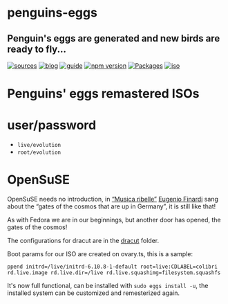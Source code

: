 penguins-eggs
=============

## Penguin&#39;s eggs are generated and new birds are ready to fly...
[![sources](https://img.shields.io/badge/github-sources-cyan)](https://github.com/pieroproietti/penguins-eggs)
[![blog](https://img.shields.io/badge/blog-penguin's%20eggs-cyan)](https://penguins-eggs.net)
[![guide](https://img.shields.io/badge/guide-penguin's%20eggs-cyan)](https://penguins-eggs.net/docs/Tutorial/eggs-users-guide)
[![npm version](https://img.shields.io/npm/v/penguins-eggs.svg)](https://npmjs.org/package/penguins-eggs)
[![Packages](https://img.shields.io/badge/packages-blue)](https://sourceforge.net/projects/penguins-eggs/files/Packages)
[![iso](https://img.shields.io/badge/iso-images-cyan)](https://sourceforge.net/projects/penguins-eggs/files/ISOS)

# Penguins' eggs remastered ISOs

# user/password
* ```live/evolution```
* ```root/evolution```

# OpenSuSE

OpenSuSE needs no introduction, in [“Musica ribelle”](https://www.youtube.com/watch?v=KwQ_BqUCB4E) [Eugenio Finardi](https://it.wikipedia.org/wiki/Eugenio_Finardi) sang about the “gates of the cosmos that are up in Germany”, it is still like that!

As with Fedora we are in our beginnings, but another door has opened, the gates of the cosmos!

The configurations for dracut are in the [dracut](https://github.com/pieroproietti/penguins-eggs/tree/master/dracut) folder.

Boot params for our ISO are created on ovary.ts, this is a sample:
```
ppend initrd=/live/initrd-6.10.8-1-default root=live:CDLABEL=colibri rd.live.image rd.live.dir=/live rd.live.squashimg=filesystem.squashfs
```
It's now full functional, can be installed with `sudo eggs install -u`, the installed system can be customized and remesterized again.




